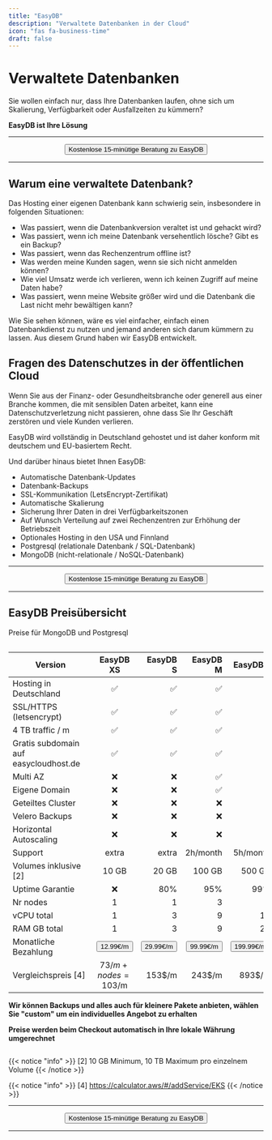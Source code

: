 ```yaml
---
title: "EasyDB"
description: "Verwaltete Datenbanken in der Cloud"
icon: "fas fa-business-time"
draft: false
---
```




<!-- <center>
    <video controls width="60%" poster="videos/EasyDB/EasyDB-thumbnail.png">
        <source src="videos/EasyDB/EasyDB.webm"
                type="video/webm">
        <source src="videos/EasyDB/EasyDB.mp4"
                type="video/mp4">
        Use a newer browser to see this video.
    </video>
</center> -->

# Verwaltete Datenbanken

Sie wollen einfach nur, dass Ihre Datenbanken laufen, ohne sich um Skalierung, Verfügbarkeit oder Ausfallzeiten zu kümmern?

**EasyDB ist Ihre Lösung**

<hr>
<center>
    <a href="/contact" target="_blank"><button type="link" class="input-group-text btn btn-primary rounded">Kostenlose 15-minütige Beratung zu EasyDB</button></a>
</center>
<hr>

## Warum eine verwaltete Datenbank?

Das Hosting einer eigenen Datenbank kann schwierig sein, insbesondere in folgenden Situationen:

- Was passiert, wenn die Datenbankversion veraltet ist und gehackt wird?
- Was passiert, wenn ich meine Datenbank versehentlich lösche? Gibt es ein Backup?
- Was passiert, wenn das Rechenzentrum offline ist? 
- Was werden meine Kunden sagen, wenn sie sich nicht anmelden können? 
- Wie viel Umsatz werde ich verlieren, wenn ich keinen Zugriff auf meine Daten habe?
- Was passiert, wenn meine Website größer wird und die Datenbank die Last nicht mehr bewältigen kann?

Wie Sie sehen können, wäre es viel einfacher, einfach einen Datenbankdienst zu nutzen und jemand anderen sich darum kümmern zu lassen. Aus diesem Grund haben wir EasyDB entwickelt.

## Fragen des Datenschutzes in der öffentlichen Cloud

Wenn Sie aus der Finanz- oder Gesundheitsbranche oder generell aus einer Branche kommen, die mit sensiblen Daten arbeitet, kann eine Datenschutzverletzung nicht passieren, ohne dass Sie Ihr Geschäft zerstören und viele Kunden verlieren. 

EasyDB wird vollständig in Deutschland gehostet und ist daher konform mit deutschem und EU-basiertem Recht.

Und darüber hinaus bietet Ihnen EasyDB:

- Automatische Datenbank-Updates
- Datenbank-Backups
- SSL-Kommunikation (LetsEncrypt-Zertifikat)
- Automatische Skalierung 
- Sicherung Ihrer Daten in drei Verfügbarkeitszonen
- Auf Wunsch Verteilung auf zwei Rechenzentren zur Erhöhung der Betriebszeit
- Optionales Hosting in den USA und Finnland
- Postgresql (relationale Datenbank / SQL-Datenbank)
- MongoDB (nicht-relationale / NoSQL-Datenbank)

<hr>
<center>
    <a href="/contact" target="_blank"><button type="link" class="input-group-text btn btn-primary rounded">Kostenlose 15-minütige Beratung zu EasyDB</button></a>
</center>
<hr>

## EasyDB Preisübersicht

Preise für MongoDB und Postgresql

<div style="overflow-x:auto;">

| <div style="width:150px">Version</div>   | EasyDB XS   | EasyDB S    | EasyDB M  | EasyDB L | EasyDB XL | Custom |
| ------------- |:-------------:| -----:| -----:| -----:| -----:| -----:|
| Hosting in Deutschland | &#x2705; | &#x2705; | &#x2705; | &#x2705; | &#x2705; | &#x2705; |
| SSL/HTTPS (letsencrypt) | &#x2705; | &#x2705; | &#x2705; | &#x2705; | &#x2705; | &#x2705; |
| 4 TB traffic / m | &#x2705; | &#x2705; | &#x2705; | &#x2705; | &#x2705; | &#x2705; |
| Gratis subdomain auf easycloudhost.de | &#x2705; | &#x2705; | &#x2705; | &#x2705; | &#x2705; | &#x2705; |
| Multi AZ | &#x274C; | &#x274C; | &#x2705; | &#x2705; | &#x2705; | &#x2705; |
| Eigene Domain | &#x274C; | &#x274C; | &#x2705; | &#x2705; | &#x2705; | &#x2705; |
| Geteiltes Cluster | &#x274C; | &#x274C; | &#x274C; | &#x2705; | &#x2705; | &#x2705; |
| Velero Backups | &#x274C; | &#x274C; | &#x274C; | &#x2705; | &#x2705; | &#x2705; |
| Horizontal Autoscaling | &#x274C; | &#x274C; | &#x274C; | &#x274C; | &#x274C; | &#x2705; |
| Support | extra | extra | 2h/month | 5h/month | &#x2705; | &#x2705; |
| Volumes inklusive [2] | 10 GB | 20 GB | 100 GB | 500 GB | &#x2705; | &#x2705; |
| Uptime Garantie |  &#x274C; | 80% | 95% | 99% | 99.9% | &#x2705; |
| Nr nodes | 1 | 1 | 3 | 3 | 5 | 10 | custom |
| vCPU total | 1 | 3 | 9 | 15 | 30 | 300 | custom |
| RAM GB total | 1 | 3 | 9 | 20 | 40 | 400 | custom |
| Monatliche Bezahlung | <a href="https://buy.stripe.com/6oEeXn7sU28M9gcdRi" target="_blank"><button type="link" class="input-group-text btn btn-primary rounded">12.99€/m</button></a> | <a href="https://buy.stripe.com/6oEdTj7sU4gU9gccNf" target="_blank"><button type="link" class="input-group-text btn btn-primary rounded">29.99€/m</button></a> | <a href="https://buy.stripe.com/dR65mN4gI14I8c814y" target="_blank"><button type="link" class="input-group-text btn btn-primary rounded">99.99€/m</button></a> | <a href="hhttps://buy.stripe.com/7sI02t28A4gUdws6oT" target="_blank"><button type="link" class="input-group-text btn btn-primary rounded">199.99€/m</button></a> | <a href="https://buy.stripe.com/3csbLb6oQ4gU1NK14A" target="_blank"><button type="link" class="input-group-text btn btn-primary rounded">4,999€/m</button></a> | <a href="/contact" target="_blank"><button type="link" class="input-group-text btn btn-primary rounded">Kontakt</button></a> |
| Vergleichspreis [4] | 73$/m + nodes = 103$/m | 153$/m | 243$/m  | 893$/m | 21.000$/m | custom |
 
**Wir können Backups und alles auch für kleinere Pakete anbieten, wählen Sie "custom" um ein individuelles Angebot zu erhalten**

**Preise werden beim Checkout automatisch in Ihre lokale Währung umgerechnet**
</div>

<!-- | **Yearly payment -33%** | <a href="https://buy.stripe.com/14k16x8wYfZC9gccN4" target="_blank"><button type="link" class="input-group-text btn btn-primary rounded">9€/m</button></a> | <a href="https://buy.stripe.com/7sIbLbbJa14IcsoaEY" target="_blank"><button type="link" class="input-group-text btn btn-primary rounded">19€/m</button></a> | <a href="https://buy.stripe.com/9AQ3eF3cE3cQbokeVg" target="_blank"><button type="link" class="input-group-text btn btn-primary rounded">55.75€/m</button></a> | <a href="https://buy.stripe.com/bIY3eF8wYcNq4ZW6oN" target="_blank"><button type="link" class="input-group-text btn btn-primary rounded">104.20€/m</button></a> | <a href="https://buy.stripe.com/28o7uV6oQcNqakg5kL" target="_blank"><button type="link" class="input-group-text btn btn-primary rounded">2,100€/m</button></a> | <a href="/contact" target="_blank"><button type="link" class="input-group-text btn btn-primary rounded">Kontakt</button></a> | -->

{{< notice "info" >}}
  [2] 10 GB Minimum, 10 TB Maximum pro einzelnem Volume
{{< /notice >}}

{{< notice "info" >}}
  [4] https://calculator.aws/#/addService/EKS
{{< /notice >}}


<hr>
<center>
    <a href="/contact" target="_blank"><button type="link" class="input-group-text btn btn-primary rounded">Kostenlose 15-minütige Beratung zu EasyDB</button></a>
</center>
<hr>